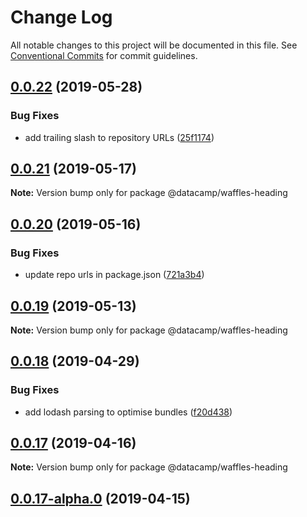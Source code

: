 # Change Log

All notable changes to this project will be documented in this file.
See [Conventional Commits](https://conventionalcommits.org) for commit guidelines.

## [0.0.22](https://github.com/datacamp-engineering/design-system/tree/master/packages/react-components/heading/compare/@datacamp/waffles-heading@0.0.21...@datacamp/waffles-heading@0.0.22) (2019-05-28)


### Bug Fixes

* add trailing slash to repository URLs ([25f1174](https://github.com/datacamp-engineering/design-system/tree/master/packages/react-components/heading/commit/25f1174))





## [0.0.21](https://github.com/datacamp-engineering/design-system/tree/master/packages/react-components/heading/compare/@datacamp/waffles-heading@0.0.20...@datacamp/waffles-heading@0.0.21) (2019-05-17)

**Note:** Version bump only for package @datacamp/waffles-heading





## [0.0.20](https://github.com/datacamp-engineering/design-system/tree/master/packages/react-components/heading/compare/@datacamp/waffles-heading@0.0.19...@datacamp/waffles-heading@0.0.20) (2019-05-16)


### Bug Fixes

* update repo urls in package.json ([721a3b4](https://github.com/datacamp-engineering/design-system/tree/master/packages/react-components/heading/commit/721a3b4))





## [0.0.19](https://github.com/datacamp/design-system/compare/@datacamp/waffles-heading@0.0.18...@datacamp/waffles-heading@0.0.19) (2019-05-13)

**Note:** Version bump only for package @datacamp/waffles-heading





## [0.0.18](https://github.com/datacamp/design-system/compare/@datacamp/waffles-heading@0.0.17...@datacamp/waffles-heading@0.0.18) (2019-04-29)


### Bug Fixes

* add lodash parsing to optimise bundles ([f20d438](https://github.com/datacamp/design-system/commit/f20d438))





## [0.0.17](https://github.com/datacamp/design-system/compare/@datacamp/waffles-heading@0.0.17-alpha.0...@datacamp/waffles-heading@0.0.17) (2019-04-16)

**Note:** Version bump only for package @datacamp/waffles-heading





## [0.0.17-alpha.0](https://github.com/datacamp/design-system/compare/@datacamp/waffles-heading@0.0.17-alpha.0...@datacamp/waffles-heading@0.0.17-alpha.0) (2019-04-15)
